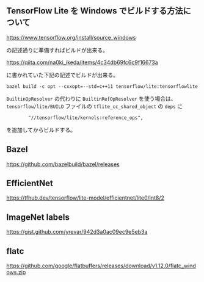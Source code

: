 
## TensorFlow Lite を Windows でビルドする方法について

https://www.tensorflow.org/install/source_windows

の記述通りに準備すればビルドが出来る。

https://qiita.com/na0ki_ikeda/items/4c34db69fc6c9f16673a

に書かれていた下記の記述でビルドが出来る。

```
bazel build -c opt --cxxopt=--std=c++11 tensorflow/lite:tensorflowlite
```

`BuiltinOpResolver` の代わりに `BuiltinRefOpResolver` を使う場合は、
`tensorflow/lite/BUILD` ファイルの `tflite_cc_shared_object` の `deps` に
```
        "//tensorflow/lite/kernels:reference_ops",
```
を追加してからビルドする。

## Bazel

https://github.com/bazelbuild/bazel/releases

## EfficientNet

https://tfhub.dev/tensorflow/lite-model/efficientnet/lite0/int8/2

## ImageNet labels

https://gist.github.com/yrevar/942d3a0ac09ec9e5eb3a

## flatc

https://github.com/google/flatbuffers/releases/download/v1.12.0/flatc_windows.zip

